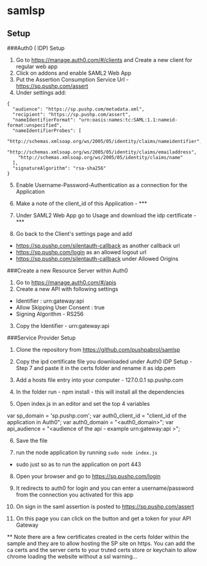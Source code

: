# samlsp
## Setup

###Auth0 ( IDP) Setup

1. Go to https://manage.auth0.com/#/clients and Create a new client for regular web app
2. Click on addons and enable SAML2 Web App
3. Put the Assertion Consumption Service Url - https://sp.pushp.com/assert
4. Under settings add:
```
{
  "audience": "https://sp.pushp.com/metadata.xml",
  "recipient": "https://sp.pushp.com/assert",
  "nameIdentifierFormat": "urn:oasis:names:tc:SAML:1.1:nameid-format:unspecified",
  "nameIdentifierProbes": [
    "http://schemas.xmlsoap.org/ws/2005/05/identity/claims/nameidentifier",
    "http://schemas.xmlsoap.org/ws/2005/05/identity/claims/emailaddress",
    "http://schemas.xmlsoap.org/ws/2005/05/identity/claims/name"
  ],
  "signatureAlgorithm": "rsa-sha256"
}
```


5. Enable Username-Password-Authentication as a connection for the Application

6. Make a note of the client_id of this Application - ***

7. Under SAML2 Web App go to Usage and download the idp certificate - ***

8. Go back to the Client's settings page and add 
  - https://sp.pushp.com/silentauth-callback as another callback url
  - https://sp.pushp.com/login as an allowed logout url
  - https://sp.pushp.com/silentauth-callback under Allowed Origins




###Create a new Resource Server within Auth0

1. Go to https://manage.auth0.com/#/apis
2. Create a new API with following settings
  - Identifier : urn:gateway:api
  - Allow Skipping User Consent : true
  - Signing Algorithm - RS256

3. Copy the Identifier - urn:gateway:api


###Service Provider Setup


1. Clone the repository from https://github.com/pushpabrol/samlsp


2. Copy the ipd certificate file you downloaded under Auth0 IDP Setup - Step 7 and paste it in the certs folder and rename it as idp.pem

3. Add a hosts file entry into your computer - 127.0.0.1       sp.pushp.com

4. In the folder run - npm install - this will install all the dependencies

5. Open index.js in an editor and set the top 4 variables

var sp_domain = 'sp.pushp.com';
var auth0_client_id = "client_id of the application in Auth0";
var auth0_domain = "<auth0_domain>";
var api_audience = "<audience of the api - example urn:gateway:api >";


6. Save the file

7. run the node application by running `sudo node index.js` 
 - sudo just so as to run the application on port 443


8. Open your browser and go to https://sp.pushp.com/login

9. It redirects to auth0 for login and you can enter a username/password from the connection you activated for this app

10. On sign in the saml assertion is posted to https://sp.pushp.com/assert 

11. On this page you can click on the button and get a token for your API Gateway


** Note there are a few certificates created in the certs folder within the sample and they are to allow hosting the SP site on https. You can add the ca certs and the server certs to your truted certs store or keychain to allow chrome loading the website without a ssl warning...
